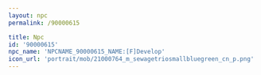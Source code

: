 ```yaml
---
layout: npc
permalink: /90000615

title: Npc
id: '90000615'
npc_name: 'NPCNAME_90000615_NAME:[F]Develop'
icon_url: 'portrait/mob/21000764_m_sewagetriosmallbluegreen_cn_p.png'
---
```

